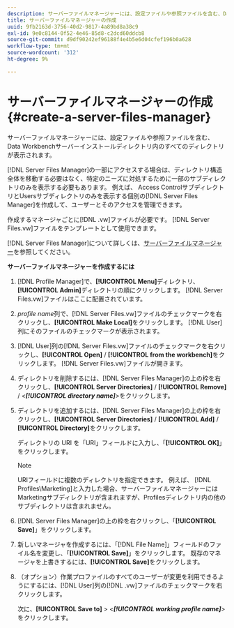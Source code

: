 ```yaml
---
description: サーバーファイルマネージャーには、設定ファイルや参照ファイルを含む、Data Workbenchサーバーインストールディレクトリ内のすべてのディレクトリが表示されます。
title: サーバーファイルマネージャーの作成
uuid: 9fb2163d-3756-40d2-9817-4a89bd8a38c9
exl-id: 9e0c8144-0f52-4e46-85d8-c2dcd60ddcb8
source-git-commit: d9df90242ef96188f4e4b5e6d04cfef196b0a628
workflow-type: tm+mt
source-wordcount: '312'
ht-degree: 9%

---
```


# サーバーファイルマネージャーの作成{#create-a-server-files-manager}

サーバーファイルマネージャーには、設定ファイルや参照ファイルを含む、Data Workbenchサーバーインストールディレクトリ内のすべてのディレクトリが表示されます。

[!DNL Server Files Manager]の一部にアクセスする場合は、ディレクトリ構造全体を移動する必要はなく、特定のニーズに対処するために一部のサブディレクトリのみを表示する必要もあります。 例えば、 Access ControlサブディレクトリとUsersサブディレクトリのみを表示する個別の[!DNL Server Files Manager]を作成して、ユーザーとそのアクセスを管理できます。

作成するマネージャごとに[!DNL .vw]ファイルが必要です。 [!DNL Server Files.vw]ファイルをテンプレートとして使用できます。

[!DNL Server Files Manager]について詳しくは、[サーバーファイルマネージャー](../../../../home/c-get-started/c-admin-intrf/c-svr-files-mgr.md#concept-73a0808487c8424285ae7302f53bc5f4)を参照してください。

**サーバーファイルマネージャーを作成するには**

1. [!DNL Profile Manager]で、**[!UICONTROL Menu]**&#x200B;ディレクトリ、**[!UICONTROL Admin]**&#x200B;ディレクトリの順にクリックします。 [!DNL Server Files.vw]ファイルはここに配置されています。
1. *profile name*&#x200B;列で、[!DNL Server Files.vw]ファイルのチェックマークを右クリックし、**[!UICONTROL Make Local]**&#x200B;をクリックします。 [!DNL User] 列にそのファイルのチェックマークが表示されます。
1. [!DNL User]列の[!DNL Server Files.vw]ファイルのチェックマークを右クリックし、**[!UICONTROL Open]** / **[!UICONTROL from the workbench]**&#x200B;をクリックします。 [!DNL Server Files.vw]ファイルが開きます。
1. ディレクトリを削除するには、[!DNL Server Files Manager]の上の枠を右クリックし、**[!UICONTROL Server Directories]** / **[!UICONTROL Remove]** / *&lt;**[!UICONTROL directory name]**>*&#x200B;をクリックします。
1. ディレクトリを追加するには、[!DNL Server Files Manager]の上の枠を右クリックし、**[!UICONTROL Server Directories]** / **[!UICONTROL Add]** / **[!UICONTROL Directory]**&#x200B;をクリックします。

   ディレクトリの URI を「URI」フィールドに入力し、「**[!UICONTROL OK]**」をクリックします。

   >[!NOTE]
   >
   >URIフィールドに複数のディレクトリを指定できます。 例えば、 [!DNL Profiles\Marketing\]と入力した場合、サーバーファイルマネージャーにはMarketingサブディレクトリが含まれますが、Profilesディレクトリ内の他のサブディレクトリは含まれません。

1. [!DNL Server Files Manager]の上の枠を右クリックし、「**[!UICONTROL Save]**」をクリックします。
1. 新しいマネージャを作成するには、「[!DNL File Name]」フィールドのファイル名を変更し、「**[!UICONTROL Save]**」をクリックします。 既存のマネージャを上書きするには、**[!UICONTROL Save]**&#x200B;をクリックします。
1. （オプション）作業プロファイルのすべてのユーザーが変更を利用できるようにするには、[!DNL User]列の[!DNL .vw]ファイルのチェックマークを右クリックします。

   次に、**[!UICONTROL Save to]** > *&lt;**[!UICONTROL working profile name]**>*&#x200B;をクリックします。
